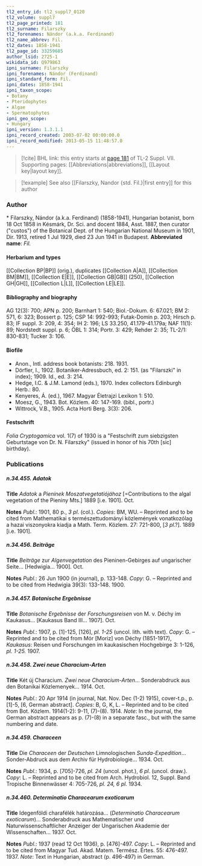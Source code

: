 ```yaml
---
tl2_entry_id: tl2_suppl7_0120
tl2_volume: suppl7
tl2_page_printed: 181
tl2_surname: Filarszky
tl2_forenames: Nándor (a.k.a. Ferdinand)
tl2_name_abbrev: Fil.
tl2_dates: 1858-1941
tl2_page_id: 33259685
author_lsid: 2725-1
wikidata_id: Q979863
ipni_surname: Filarszky
ipni_forenames: Nándor (Ferdinand)
ipni_standard_form: Fil.
ipni_dates: 1858-1941
ipni_taxon_scope: 
- Botany
- Pteridophytes
- Algae
- Spermatophytes
ipni_geo_scope: 
- Hungary
ipni_version: 1.3.1.1
ipni_record_created: 2003-07-02 00:00:00.0
ipni_record_modified: 2013-05-15 11:48:57.0
---
```



> [!cite] BHL link: this entry starts at [page 181](https://www.biodiversitylibrary.org/page/33259685) of TL-2 Suppl. VII.
> Supporting pages: [[Abbreviations|abbreviations]], [[Layout key|layout key]].

> [!example] See also [[Filarszky, Nandor {std. Fil.}|first entry]] for this author

### Author

\* Filarszky, Nándor (a.k.a. Ferdinand) (1858-1941), Hungarian botanist, born 18 Oct 1858 in Késmárk, Dr. Sci. and docent 1884, Asst. 1887, then curator ("custos") of the Botanical Dept. of the Hungarian National Museum in 1901, Dir. 1913, retired 1 Jul 1929, died 23 Jun 1941 in Budapest. 
**Abbreviated name**: *Fil.*

#### Herbarium and types

[[Collection BP|BP]] (orig.), duplicates [[Collection A|A]], [[Collection BM|BM]], [[Collection E|E]], [[Collection GB|GB]] (250), [[Collection GH|GH]], [[Collection L|L]], [[Collection LE|LE]].

#### Bibliography and biography

AG 12(3): 700; APN p. 200; Barnhart 1: 540; Biol.-Dokum. 6: 67.021; BM 2: 571, 6: 323; Bossert p. 125; CSP 14: 992-993; Futak-Domin p. 203; Hirsch p. 83; IF suppl. 3: 209, 4: 354; IH 2: 196; LS 33.250, 41.179-41.179a; NAF 11(1): 89; Nordstedt suppl. p. 6; ÖBL 1: 314; Portr. 3: 429; Rehder 2: 35; TL-2/1: 830-831; Tucker 3: 106.

#### Biofile

- Anon., Intl. address book botanists: 218. 1931.
- Dörfler, I., 1902. Botaniker-Adressbuch, ed. 2: 151. (as "Filarszki" in index); 1909. Id., ed. 3: 214.
- Hedge, I.C. & J.M. Lamond (eds.), 1970. Index collectors Edinburgh Herb.: 80.
- Kenyeres, Á. (ed.), 1967. Magyar Életrajzi Lexikon 1: 510.
- Moesz, G., 1943. Bot. Közlem. 40: 147-169. (bibl., portr.)
- Wittrock, V.B., 1905. Acta Horti Berg. 3(3): 206.

#### Festschrift

*Folia Cryptogamica* vol. 1(7) of 1930 is a "Festschrift zum siebzigsten Geburtstage von Dr. N. Filarszky" (issued in honor of his 70th \[sic\] birthday).

### Publications

##### n.34.455. Adatok

**Title**
*Adatok* a *Pieninek Moszatvegetatiójához* \[=Contributions to the algal vegetation of the Pieniny Mts.\] 1889 \[i.e. 1901\]. Oct.

**Notes**
*Publ*.: 1901, 80 p., *3 pl*. (col.). *Copies*: BM, WU. – Reprinted and to be cited from Mathematikai s természettudományi közlemények vonatkozólag a hazai viszonyokra kiadja a Math. Term. Közlem. 27: 721-800, \[*3 pl*.?\]. 1889 \[i.e. 1901\].

##### n.34.456. Beiträge

**Title**
*Beiträge* zur *Algenvegetation* des Pieninen-Gebirges auf ungarischer Seite... \[Hedwigia... 1900\]. Oct.

**Notes**
*Publ*.: 26 Jun 1900 (in journal), p. 133-148. *Copy*: G. – Reprinted and to be cited from Hedwigia 39(3): 133-148. 1900.

##### n.34.457. Botanische Ergebnisse

**Title**
*Botanische Ergebnisse* der *Forschungsreisen* von M. v. Déchy im Kaukasus... \[Kaukasus Band III... 1907\]. Oct.

**Notes**
*Publ*.: 1907, p. \[1\]-125, \[126\], *pl. 1-25* (uncol. lith. with text). *Copy*: G. – Reprinted and to be cited from Mór \[Moriz\] von Déchy (1851-1917), *Kaukasus*: Reisen und Forschungen im kaukasischen Hochgebirge 3: 1-126, *pl. 1-25.* 1907.

##### n.34.458. Zwei neue Characium-Arten

**Title**
Két új Characium. *Zwei neue Characium-Arten*... Sonderabdruck aus den Botanikai Közlemenyek... 1914. Oct.

**Notes**
*Publ*.: 20 Apr 1914 (in journal, Nat. Nov. Dec (1-2) 1915), cover-t.p., p. \[1\]-5, \[6, German abstract\]. *Copies*: B, G, K, L. – Reprinted and to be cited from Bot. Közlem. 1914(1-2): 9-11, (7)-(8). 1914.
*Note*: In the journal, the German abstract appears as p. (7)-(8) in a separate fasc., but with the same numbering and date.

##### n.34.459. Characeen

**Title**
Die *Characeen* der *Deutschen* Limnologischen *Sunda-Expedition*... Sonder-Abdruck aus dem Archiv für Hydrobiologie... 1934. Oct.

**Notes**
*Publ*.: 1934, p. \[705\]-726, *pl. 24* (uncol. phot.), *6 pl*. (uncol. draw.). *Copy*: L. – Reprinted and to be cited from Arch. Hydrobiol. 12, Suppl. Band Tropische Binnenwässer 4: 705-726, *pl. 24, 6 pl.* 1934.

##### n.34.460. Determinatio Characearum exoticarum

**Title**
Idegenföldi charafélék határozása... (*Determinatio Characearum exoticarum*)... Sonderabdruck aus Mathematischer und Naturwissenschaftlicher Anzeiger der Ungarischen Akademie der Wissenschaften... 1937. Oct.

**Notes**
*Publ*.: 1937 (read 12 Oct 1936), p. \[476\]-497. *Copy*: L. – Reprinted and to be cited from Magyar Tud. Akad. Matem. Termész. Értes. 55: 476-497. 1937.
*Note*: Text in Hungarian, abstract (p. 496-497) in German.

